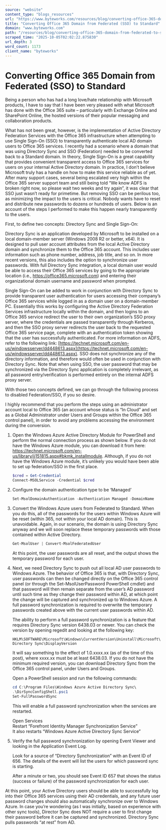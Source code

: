 ```yaml
---
source: "website"
content_type: "blogs_resources"
url: "https://www.byteworks.com/resources/blog/converting-office-365-domain-from-federated-to-standard/"
title: "Converting Office 365 Domain from Federated (SSO) to Standard"
domain: "www.byteworks.com"
path: "/resources/blog/converting-office-365-domain-from-federated-to-standard/"
scraped_time: "2025-10-05T02:02:22.875830"
url_depth: 3
word_count: 1173
client_name: "byteworks"
---
```


# Converting Office 365 Domain from Federated (SSO) to Standard

Being a person who has had a long love/hate relationship with Microsoft products, I have to say that I have been very pleased with what Microsoft has done with the Office 365 suite – particularly with Exchange Online and SharePoint Online, the hosted versions of their popular messaging and collaboration products.

What has not been great, however, is the implementation of Active Directory Federation Services with the Office 365 infrastructure when attempting to use Single Sign-On (SSO) to transparently authenticate local AD domain users to Office 365 services. I recently had a scenario where a domain that was using Directory Sync and SSO (Federation) needed to be converted back to a Standard domain. In theory, Single Sign-On is a great capability that provides convenient transparent access to Office 365 services for users on your internal Active Directory domain. In practice, I don’t believe Microsoft truly has a handle on how to make this service reliable as of yet. After many support cases, several being escalated very high within the Office 365 server support team and still being told “We know ADFS is broken right now, so please wait two weeks and try again”, it was clear that SSO just wasn’t ready for primetime. But removing SSO can be perilous too, as minimizing the impact to the users is critical. Nobody wants have to reset and distribute new passwords to dozens or hundreds of users. Below is an account of the steps I performed to make this happen nearly transparently to the users.

First, to define two concepts: Directory Sync and Single Sign-On:

Directory Sync is an application developed by Microsoft to be installed on a local domain-member server (Windows 2008 R2 or better, x64). It is designed to pull user account attributes from the local Active Directory domain and synchronize them to the Office 365 account. This includes user information such as phone number, address, job title, and so on. In more recent versions, this also includes the option to synchronize user passwords. With full Directory Sync integration, a local domain user would be able to access their Office 365 services by going to the appropriate location (i.e., https://office365.microsoft.com) and entering their organizational domain username and password when prompted.

Single Sign-On can be added to work in conjunction with Directory Sync to provide transparent user authentication for users accessing their company’s Office 365 services while logged in as a domain user on a domain-member PC. Essentially this works by configuring the Active Directory Federation Services infrastructure locally within the domain, and then logins to an Office 365 service redirect the user to their own organization’s SSO proxy server, where the credentials are passed transparently through Kerberos, and then the SSO proxy server redirects the user back to the requested Office 365 service page, complete with an authentication token showing that the user has successfully authenticated. For more information on ADFS, refer to the following link: [https://technet.microsoft.com/en-us/windowsserver/dd448613.aspx](https://technet.microsoft.com/en-us/windowsserver/dd448613.aspx). SSO does not synchronize any of the directory information, and therefore would often be used in conjunction with Directory Sync. Note that when using SSO, the user password that may be synchronized via the Directory Sync application is completely irrelevant, as all password entry/verification is performed entirely on the internal ADFS proxy server.

With those two concepts defined, we can go through the following process to disabled Federation/SSO, if you so desire.

I highly recommend that you perform the steps using an administrator account local to Office 365 (an account whose status is “In Cloud” and set as a Global Administrator under Users and Groups within the Office 365 control panel), in order to avoid any problems accessing the environment during the conversion.

1. Open the Windows Azure Active Directory Module for PowerShell and perform the normal connection process as shown below. If you do not have the Windows Azure module, you can download it from here: https://technet.microsoft.com/en-us/library/jj151815.aspx#bkmk_installmodule. Although, if you do not have the Windows Azure module, it’s unlikely you would have been able to set up federation/SSO in the first place.

   ```powershell
   $cred = Get-Credential  
   Connect-MSOLService -Credential $cred
   ```

2. Configure the domain authentication type to be ‘Managed’

   ```powershell
   Set-MsolDomainAuthentication -Authentication Managed -DomainName
   ```

3. Convert the Windows Azure users from Federated to Standard. When you do this, all of the passwords for the users within Windows Azure will be reset (within 365, not within your local AD domain). This is unavoidable. Again, in our scenario, the domain is using Directory Sync anyway and we will soon replace these temporary passwords with those contained within Active Directory.

   ```powershell
   Get-MsolUser | Convert-MsolFederatedUser
   ```

   At this point, the user passwords are all reset, and the output shows the temporary password for each user.

4. Next, we need Directory Sync to push out all local AD user passwords to Windows Azure. The behavior of Office 365 is that, with Directory Sync, user passwords can then be changed directly on the Office 365 control panel (or through the Set-MsolUserPassword PowerShell cmdlet) and that password will then remain separate from the user’s AD password until such time as they change their password within AD, at which point the change will be captured and synchronized up to Windows Azure. A full password synchronization is required to overwrite the temporary passwords created above with the current user passwords within AD.

   The ability to perform a full password synchronization is a feature that requires Directory Sync version 6438.03 or newer. You can check the version by opening regedit and looking at the following key:

   ```plaintext
   HKLM\SOFTWARE\Microsoft\Windows\CurrentVersion\Uninstall\Microsoft\Online Directory Sync\DisplayVersion
   ```

   It will say something to the effect of 1.0.xxxx.xx (as of the time of this post), where xxxx.xx must be at least 6438.03. If you do not have the minimum required version, you can download Directory Sync from the Office 365 control panel, under Users and Groups.

   Open a PowerShell session and run the following commands:

   ```powershell
   cd C:\Program Files\Windows Azure Active Directory Sync\  
   .\DirSyncConfigShell.psc1  
   Set-FullPasswordSync
   ```

   This will enable a full password synchronization when the services are restarted.

   Open Services  
   Restart “Forefront Identity Manager Synchronization Service”  
   It also restarts “Windows Azure Active Directory Sync Service”

5. Verify the full password synchronization by opening Event Viewer and looking in the Application Event Log.

   Look for a source of “Directory Synchronization” with an Event ID of 656. The details of the event will list the users for which password sync is starting.

   After a minute or two, you should see Event ID 657 that shows the status (success or failure) of the password synchronization for each user.

At this point, your Active Directory users should be able to successfully log into their Office 365 services using their AD credentials, and any future user password changes should also automatically synchronize over to Windows Azure. In case you’re wondering (as I was initially, based on experience with other sync tools), Director Sync does NOT require a user to first change their password before it can be captured and synchronized. Directory Sync pulls passwords “at rest” from AD.